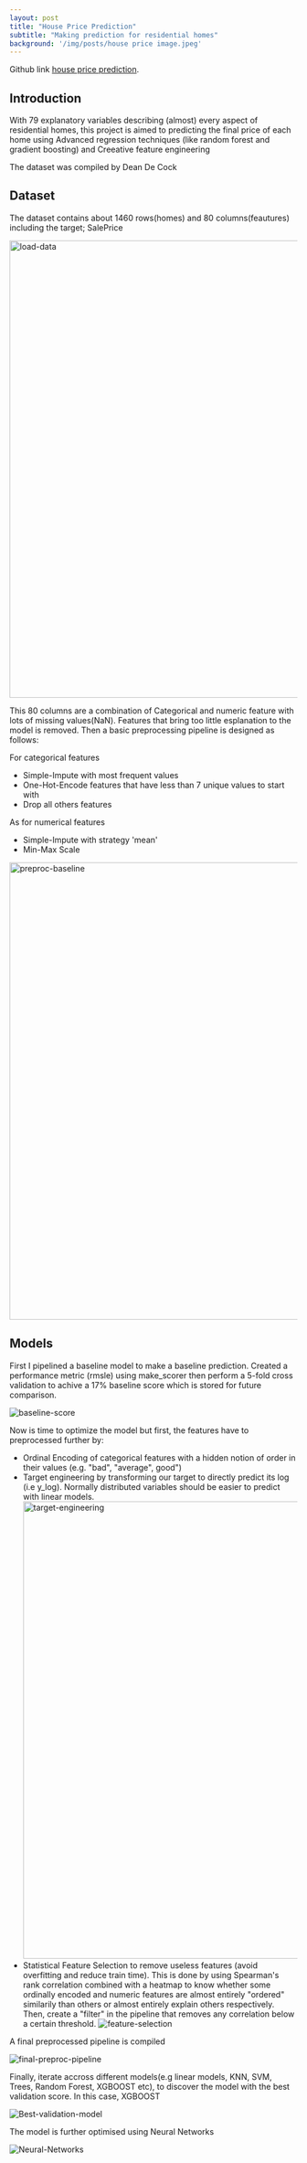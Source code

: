 ```yaml
---
layout: post
title: "House Price Prediction"
subtitle: "Making prediction for residential homes"
background: '/img/posts/house price image.jpeg'
---
```


<p>Github link <a href="https://github.com/Oluwachidi/Houses-Price-Prediction">house price prediction</a>.</p>





<h2 class="section-heading">Introduction</h2>
<p>With 79 explanatory variables describing (almost) every aspect of residential homes, this project is aimed to predicting the final price of each home using Advanced regression techniques (like random forest and gradient boosting) and Creeative feature engineering</p>
<p>The dataset was compiled by Dean De Cock </p>



<h2 class="section-heading">Dataset</h2>
<p>The dataset contains about 1460 rows(homes) and 80 columns(feautures) including the target; SalePrice</p>
<img src="https://i.ibb.co/Ybdp8LC/load-data.jpg" width="800" alt="load-data" border="0">

<p>This 80 columns are a combination of Categorical and numeric feature with lots of missing values(NaN). Features that bring too little esplanation to the model is removed. Then a basic preprocessing pipeline is designed as follows:</p>

<p>For categorical features</p>
<ul>
  <li>Simple-Impute with most frequent values</li>
  <li>One-Hot-Encode features that have less than 7 unique values to start with</li>
  <li>Drop all others features</li>
</ul>

<p>As for numerical features</p>
<ul>
  <li>Simple-Impute with strategy 'mean'</li>
  <li>Min-Max Scale</li>
</ul>
<img src="https://i.ibb.co/SymwNGL/preproc-baseline.jpg" width="800" alt="preproc-baseline" border="0">



<h2 class="section-heading">Models</h2>
<p>First I pipelined a baseline model to make a baseline prediction. Created a performance metric (rmsle) using make_scorer then perform a 5-fold cross validation to achive a 17% baseline score which is stored for future comparison.</p>
<img src="https://i.ibb.co/G71V2zf/baseline-score.jpg" alt="baseline-score" border="0">

<p>Now is time to optimize the model but first, the features have to preprocessed further by:</p>
<ul>
  <li>Ordinal Encoding of categorical features with a hidden notion of order in their values (e.g. "bad", "average", good")</li>
  <li>Target engineering by transforming our target to directly predict its log (i.e y_log). Normally distributed variables should be easier to predict with linear models. <img src="https://i.ibb.co/QY3yktJ/target-engineering.jpg" width="800" alt="target-engineering" border="0"></li>
  <li>Statistical Feature Selection to remove useless features (avoid overfitting and reduce train time). This is done by using Spearman's rank correlation combined with a heatmap to know whether some ordinally encoded and numeric features are almost entirely "ordered" similarily than others or almost entirely explain others respectively. Then, create a "filter" in the pipeline that removes any correlation below a certain threshold. <img src="https://i.ibb.co/RB8mmJt/feature-selection.jpg" alt="feature-selection" border="0"></li>
</ul>
<p>A final preprocessed pipeline is compiled</p>
<img src="https://i.ibb.co/PwR0qqr/final-preproc-pipeline.jpg" alt="final-preproc-pipeline" border="0">

<p>Finally, iterate accross different models(e.g linear models, KNN, SVM, Trees, Random Forest, XGBOOST etc), to discover the model with the best validation score. In this case, XGBOOST</p>
<img src="https://i.ibb.co/j3sY1MT/Best-validation-model.jpg" alt="Best-validation-model" border="0">

<p>The model is further optimised using Neural Networks</p>
<img src="https://i.ibb.co/4gxgh3g/Neural-Networks.jpg" alt="Neural-Networks" border="0">

